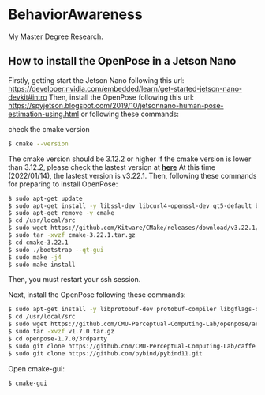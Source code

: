 # BehaviorAwareness
My Master Degree Research.

## How to install the OpenPose in a Jetson Nano
Firstly, getting start the Jetson Nano following this url: https://developer.nvidia.com/embedded/learn/get-started-jetson-nano-devkit#intro
Then, install the OpenPose following this url: https://spyjetson.blogspot.com/2019/10/jetsonnano-human-pose-estimation-using.html
or following these commands:

check the cmake version
```bash
$ cmake --version
```
The cmake version should be 3.12.2 or higher
If the cmake version is lower than 3.12.2, please check the lastest version at **[here](https://github.com/Kitware/CMake/releases)**
At this time (2022/01/14), the lastest version is v3.22.1.
Then, following these commands for preparing to install OpenPose:

```bash
$ sudo apt-get update
$ sudo apt-get install -y libssl-dev libcurl4-openssl-dev qt5-default build-essential libboost-all-dev libboost-dev libhdf5-dev libatlas-base-dev python3-dev python3-pip
$ sudo apt-get remove -y cmake
$ cd /usr/local/src
$ sudo wget https://github.com/Kitware/CMake/releases/download/v3.22.1/cmake-3.22.1.tar.gz
$ sudo tar -xvzf cmake-3.22.1.tar.gz
$ cd cmake-3.22.1
$ sudo ./bootstrap --qt-gui
$ sudo make -j4
$ sudo make install
```

Then, you must restart your ssh session.

Next, install the OpenPose following these commands:

```bash
$ sudo apt-get install -y libprotobuf-dev protobuf-compiler libgflags-dev libgoogle-glog-dev
$ cd /usr/local/src
$ sudo wget https://github.com/CMU-Perceptual-Computing-Lab/openpose/archive/v1.7.0.tar.gz
$ sudo tar -xvzf v1.7.0.tar.gz
$ cd openpose-1.7.0/3rdparty
$ sudo git clone https://github.com/CMU-Perceptual-Computing-Lab/caffe.git
$ sudo git clone https://github.com/pybind/pybind11.git
```

Open cmake-gui:
```bash
$ cmake-gui
```

